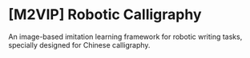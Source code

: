 # [M2VIP] Robotic Calligraphy
An image-based imitation learning framework for robotic writing tasks, specially designed for Chinese calligraphy.

